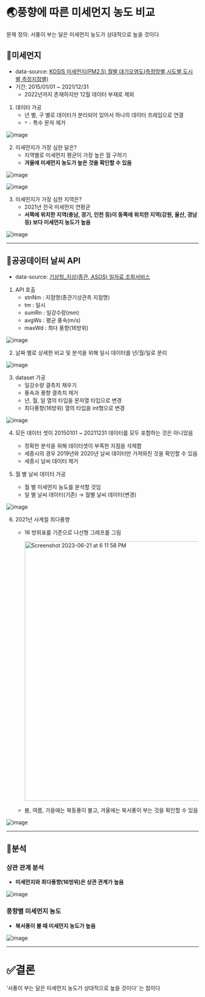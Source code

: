 # 🌏풍향에 따른 미세먼지 농도 비교
문제 정의: 서풍이 부는 달은 미세먼지 농도가 상대적으로 높을 것이다

## 💨미세먼지
- data-source: [KOSIS 미세먼지(PM2.5) 월별 대기오염도(측정망별,시도별,도시별,측정지점별)](https://kosis.kr/statHtml/statHtml.do?orgId=106&tblId=DT_106N_03_0200076&vw_cd=MT_ZTITLE&list_id=T_7&seqNo=&lang_mode=ko&language=kor&obj_var_id=&itm_id=&conn_path=MT_ZTITLE)
- 기간: 2015/01/01 ~ 2021/12/31
    - 2022년까지 존재하지만 12월 데이터 부재로 제외

1. 데이터 가공
    - 년 별, 구 별로 데이터가 분리되어 있어서 하나의 데이터 프레임으로 연결
    - `*` `-` 특수 문자 제거
  
![image](https://github.com/siyeonSon/wind-dust-analysis/assets/87802191/a9318cb5-71b3-4543-b8ab-8a58f8aeeaaa)


2. 미세먼지가 가장 심한 달은?
    - 지역별로 미세먼지 평균이 가장 높은 월 구하기
    - **겨울에 미세먼지 농도가 높은 것을 확인할 수 있음**

![image](https://github.com/siyeonSon/wind-dust-analysis/assets/87802191/c2014345-053d-4b25-8d5f-5f54f5456d35)

![image](https://github.com/siyeonSon/wind-dust-analysis/assets/87802191/09916164-3aa7-49e4-9dfe-1901f414abb6)


3. 미세먼지가 가장 심한 지역은?
    - 2021년 전국 미세먼지 연평균
    - **서쪽에 위치한 지역(충남, 경기, 인천 등)이 동쪽에 위치한 지역(강원, 울산, 경남 등) 보다 미세먼지 농도가 높음**

![image](https://github.com/siyeonSon/wind-dust-analysis/assets/87802191/f878159a-ee00-48af-94f8-a28a8be9e265)

---

## 💨**공공데이터 날씨 API**
- data-source: [기상청_지상(종관, ASOS) 일자료 조회서비스](https://www.data.go.kr/data/15059093/openapi.do)

1. API 호출
    - stnNm : 지점명(종관기상관측 지점명)
    - tm : 일시
    - sumRn : 일강수량(mm)
    - avgWs : 평균 풍속(m/s)
    - maxWd : 최다 풍향(16방위)

![image](https://github.com/siyeonSon/wind-dust-analysis/assets/87802191/c8681633-a94f-474e-b6fd-4fcf47bf9d95)


2. 날짜 별로 상세한 비교 및 분석을 위해 일시 데이터를 년/월/일로 분리

![image](https://github.com/siyeonSon/wind-dust-analysis/assets/87802191/9099362d-d21e-4e4e-a218-9b492871efd7)


3. dataset 가공
    - 일강수량 결측치 채우기
    - 풍속과 풍향 결측치 제거
    - 년, 월, 일 열의 타입을 문자열 타입으로 변경
    - 최다풍향(16방위) 열의 타입을 int형으로 변경

![image](https://github.com/siyeonSon/wind-dust-analysis/assets/87802191/42e076ef-cff5-40b5-8b99-4e93ab714fd4)



4. 모든 데이터 셋이 20150101 ~ 20211231 데이터를 모두 포함하는 것은 아니었음
    - 정확한 분석을 위해 데이터셋이 부족한 지점을 삭제함
    - 세종시의 경우 2019년와 2020년 날씨 데이터만 가져와진 것을 확인할 수 있음
    - 세종시 날씨 데이터 제거


5. 월 별 날씨 데이터 가공
    - 월 별 미세먼지 농도를 분석할 것임
    - 일 별 날씨 데이터(기존) → 월별 날씨 데이터(변경)

![image](https://github.com/siyeonSon/wind-dust-analysis/assets/87802191/a656192b-3e17-424b-9e50-4ac0b3eeae9b)



6. 2021년 사계절 최다풍향
    - 16 방위표를 기준으로 나선형 그래프를 그림
  
        <img width="680" alt="Screenshot 2023-06-21 at 6 11 58 PM" src="https://github.com/siyeonSon/wind-dust-analysis/assets/87802191/3c6bb250-65aa-4316-a2fd-a2100c4710b4">


    - 봄, 여름, 가을에는 북동풍이 불고, 겨울에는 북서풍이 부는 것을 확인할 수 있음

![image](https://github.com/siyeonSon/wind-dust-analysis/assets/87802191/2149d792-b320-4076-857d-305bae775629)



---

## 📝분석

### 상관 관계 분석
- **미세먼지와 최다풍향(16방위)은 상관 관계가 높음**

![image](https://github.com/siyeonSon/wind-dust-analysis/assets/87802191/33a7a22a-d408-4aaf-a1ef-85bd4f1eed0e)


### 풍향별 미세먼지 농도
- **북서풍이 불 때 미세먼지 농도가 높음**

![image](https://github.com/siyeonSon/wind-dust-analysis/assets/87802191/c1cd9dd9-ad3b-40e4-be87-aa30d27b2985)

---

# ✅결론
‘서풍이 부는 달은 미세먼지 농도가 상대적으로 높을 것이다’ 는 참이다
